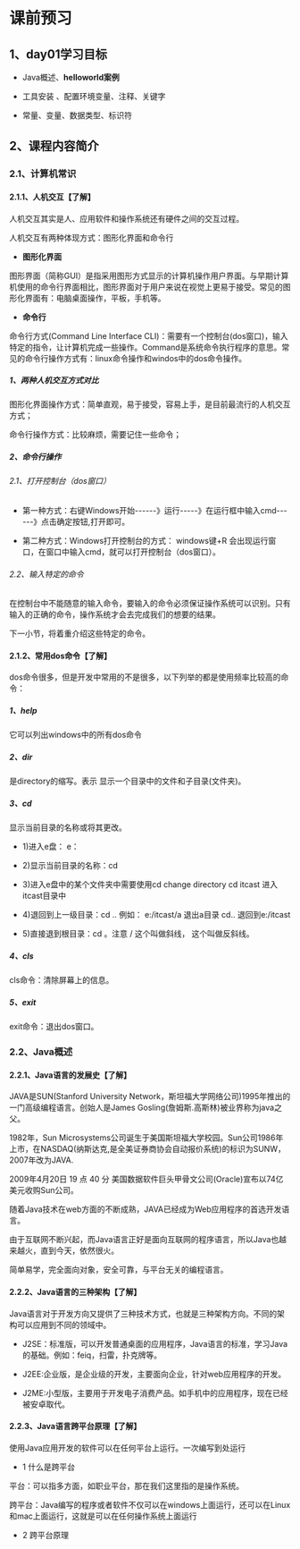 # 课前预习

## 1、day01学习目标

* Java概述、**helloworld案例**

* 工具安装 、配置环境变量、注释、关键字

* 常量、变量、数据类型、标识符

## 2、课程内容简介

### 2.1、计算机常识

#### 2.1.1、人机交互【了解】

人机交互其实是人、应用软件和操作系统还有硬件之间的交互过程。

人机交互有两种体现方式：图形化界面和命令行

* **图形化界面**

图形界面（简称GUI）是指采用图形方式显示的计算机操作用户界面。与早期计算机使用的命令行界面相比，图形界面对于用户来说在视觉上更易于接受。常见的图形化界面有：电脑桌面操作，平板，手机等。

* **命令行**

命令行方式\(Command Line Interface CLI\)：需要有一个控制台\(dos窗口\)，输入特定的指令，让计算机完成一些操作。Command是系统命令执行程序的意思。常见的命令行操作方式有：linux命令操作和windos中的dos命令操作。

##### 1、两种人机交互方式对比

图形化界面操作方式：简单直观，易于接受，容易上手，是目前最流行的人机交互方式；

命令行操作方式：比较麻烦，需要记住一些命令；

##### 2、命令行操作

###### 2.1、打开控制台（dos窗口）

* 第一种方式：右键Windows开始------》运行-----》在运行框中输入cmd------》点击确定按钮,打开即可。

* 第二种方式：Windows打开控制台的方式： windows键+R 会出现运行窗口，在窗口中输入cmd，就可以打开控制台（dos窗口）。

###### 2.2、输入特定的命令

在控制台中不能随意的输入命令，要输入的命令必须保证操作系统可以识别。只有输入的正确的命令，操作系统才会去完成我们的想要的结果。

下一小节，将着重介绍这些特定的命令。

#### 2.1.2、常用dos命令【了解】

dos命令很多，但是开发中常用的不是很多，以下列举的都是使用频率比较高的命令：

##### 1、help

它可以列出windows中的所有dos命令

##### 2、dir

是directory的缩写。表示 显示一个目录中的文件和子目录\(文件夹\)。

##### 3、cd

显示当前目录的名称或将其更改。

* 1\)进入e盘： e：

* 2\)显示当前目录的名称：cd

* 3\)进入e盘中的某个文件夹中需要使用cd change directory cd itcast 进入itcast目录中

* 4\)退回到上一级目录：cd .. 例如： e:/itcast/a 退出a目录 cd.. 退回到e:/itcast

* 5\)直接退到根目录：cd 。注意 / 这个叫做斜线， 这个叫做反斜线。

##### 4、cls

cls命令：清除屏幕上的信息。

##### 5、exit

exit命令：退出dos窗口。

### 2.2、Java概述

#### 2.2.1、Java语言的发展史【了解】

JAVA是SUN\(Stanford University Network，斯坦福大学网络公司\)1995年推出的一门高级编程语言。创始人是James Gosling\(詹姆斯.高斯林\)被业界称为java之父。

1982年，Sun Microsystems公司诞生于美国斯坦福大学校园。Sun公司1986年上市，在NASDAQ\(纳斯达克,是全美证券商协会自动报价系统\)的标识为SUNW，2007年改为JAVA.

2009年4月20日 19 点 40 分 美国数据软件巨头甲骨文公司\(Oracle\)宣布以74亿美元收购Sun公司。

随着Java技术在web方面的不断成熟，JAVA已经成为Web应用程序的首选开发语言。

由于互联网不断兴起，而Java语言正好是面向互联网的程序语言，所以Java也越来越火，直到今天，依然很火。

简单易学，完全面向对象，安全可靠，与平台无关的编程语言。

#### 2.2.2、Java语言的三种架构【了解】

Java语言对于开发方向又提供了三种技术方式，也就是三种架构方向。不同的架构可以应用到不同的领域中。

* J2SE：标准版，可以开发普通桌面的应用程序，Java语言的标准，学习Java的基础。例如：feiq，扫雷，扑克牌等。

* J2EE:企业版，是企业级的开发，主要面向企业，针对web应用程序的开发。

* J2ME:小型版，主要用于开发电子消费产品。如手机中的应用程序，现在已经被安卓取代。

#### 2.2.3、Java语言跨平台原理【了解】

使用Java应用开发的软件可以在任何平台上运行。一次编写到处运行

* 1 什么是跨平台

平台：可以指多方面，如职业平台，那在我们这里指的是操作系统。

跨平台：Java编写的程序或者软件不仅可以在windows上面运行，还可以在Linux和mac上面运行，这就是可以在任何操作系统上面运行

* 2 跨平台原理



